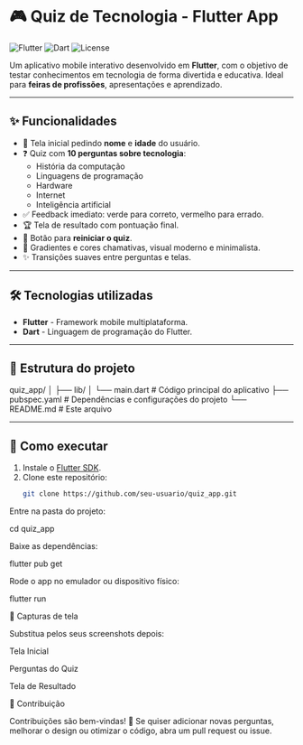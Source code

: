 # 🎮 Quiz de Tecnologia - Flutter App

![Flutter](https://img.shields.io/badge/Flutter-02569B?style=for-the-badge&logo=flutter&logoColor=white) ![Dart](https://img.shields.io/badge/Dart-0175C2?style=for-the-badge&logo=dart&logoColor=white) ![License](https://img.shields.io/badge/License-MIT-green?style=for-the-badge)

Um aplicativo mobile interativo desenvolvido em **Flutter**, com o objetivo de testar conhecimentos em tecnologia de forma divertida e educativa. Ideal para **feiras de profissões**, apresentações e aprendizado.

---

## ✨ Funcionalidades

- 📝 Tela inicial pedindo **nome** e **idade** do usuário.
- ❓ Quiz com **10 perguntas sobre tecnologia**:
  - História da computação
  - Linguagens de programação
  - Hardware
  - Internet
  - Inteligência artificial
- ✅ Feedback imediato: verde para correto, vermelho para errado.
- 🏆 Tela de resultado com pontuação final.
- 🔄 Botão para **reiniciar o quiz**.
- 🎨 Gradientes e cores chamativas, visual moderno e minimalista.
- ✨ Transições suaves entre perguntas e telas.

---

## 🛠 Tecnologias utilizadas

- **Flutter** - Framework mobile multiplataforma.
- **Dart** - Linguagem de programação do Flutter.

---

## 📂 Estrutura do projeto

quiz_app/
│
├── lib/
│ └── main.dart # Código principal do aplicativo
├── pubspec.yaml # Dependências e configurações do projeto
└── README.md # Este arquivo


---

## 🚀 Como executar

1. Instale o [Flutter SDK](https://flutter.dev/docs/get-started/install).  
2. Clone este repositório:
   ```bash
   git clone https://github.com/seu-usuario/quiz_app.git

Entre na pasta do projeto:

cd quiz_app


Baixe as dependências:

flutter pub get


Rode o app no emulador ou dispositivo físico:

flutter run

📸 Capturas de tela

Substitua pelos seus screenshots depois:

Tela Inicial


Perguntas do Quiz


Tela de Resultado


🤝 Contribuição

Contribuições são bem-vindas! 🙌
Se quiser adicionar novas perguntas, melhorar o design ou otimizar o código, abra um pull request ou issue.
